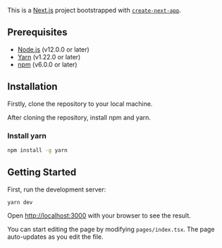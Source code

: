 This is a [Next.js](https://nextjs.org/) project bootstrapped with [`create-next-app`](https://github.com/vercel/next.js/tree/canary/packages/create-next-app).

## Prerequisites

- [Node.js](https://nodejs.org/en/) (v12.0.0 or later)
- [Yarn](https://yarnpkg.com/) (v1.22.0 or later)
- [npm](https://www.npmjs.com/) (v6.0.0 or later)

## Installation

Firstly, clone the repository to your local machine.

After cloning the repository, install npm and yarn.

### Install yarn

```bash
npm install -g yarn
```

## Getting Started

First, run the development server:

```bash
yarn dev
```

Open [http://localhost:3000](http://localhost:3000) with your browser to see the result.

You can start editing the page by modifying `pages/index.tsx`. The page auto-updates as you edit the file.
